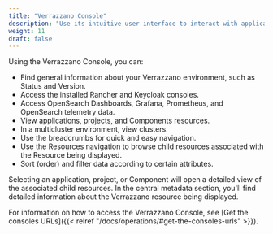 ```yaml
---
title: "Verrazzano Console"
description: "Use its intuitive user interface to interact with applications and configurations in your Verrazzano environment."
weight: 11
draft: false
---
```



Using the Verrazzano Console, you can:
- Find general information about your Verrazzano environment, such as Status and Version.
- Access the installed Rancher and Keycloak consoles.
- Access OpenSearch Dashboards, Grafana, Prometheus, and OpenSearch telemetry data.
- View applications, projects, and Components resources.
- In a multicluster environment, view clusters.
- Use the breadcrumbs for quick and easy navigation.
- Use the Resources navigation to browse child resources associated with the Resource being displayed.
- Sort (order) and filter data according to certain attributes.


Selecting an application, project, or Component will open a detailed view of the associated child resources.
In the central metadata section, you'll find detailed information about the Verrazzano resource being displayed.

For information on how to access the Verrazzano Console, see [Get the consoles URLs]({{< relref "/docs/operations/#get-the-consoles-urls" >}}).
